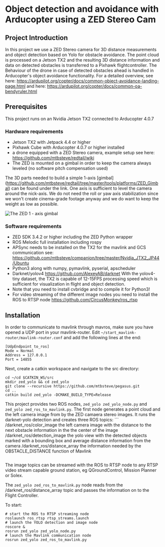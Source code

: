 # Object detection and avoidance with Arducopter using a ZED Stereo Cam 
## Project Introduction
In this project we use a ZED Stereo camera for 3D distance measurements and object detection based on Yolo for obstacle avoidance. The point cloud is processed on a Jetson TX2 and the resulting 3D distance information and data on detected obstacles is transferred to a Pixhawk flightcontroller. The Behaviour of the drone in case of detected obstacles ahead is handled in Arducopter's object avoidance functionality. For a detailed overview, see here: https://ardupilot.org/copter/docs/common-object-avoidance-landing-page.html and here: https://ardupilot.org/copter/docs/common-oa-bendyruler.html

## Prerequisites
This project runs on an Nvidia Jetson TX2 connected to Arducopter 4.0.7

### Hardware requirements
- Jetson TX2 with Jetpack 4.4 or higher
- Pixhawk Cube with Arducopter 4.0.7 or higher installed
- a drone equipped with a ZED Stereo camera, example setup see here: https://github.com/mtbsteve/redtail/wiki
- The ZED is mounted on a gimbal in order to keep the camera always leveled (no software pitch compensation used)

The 3D parts needed to build a simple 1-axis [gimbal] (https://github.com/mtbsteve/redtail/tree/master/tools/platforms/ZED_Gimbal) can be found under the link. One axis is sufficient to level the camera around the nick-axis. We do not need the roll or yaw axis stabilization since we won't create cinema-grade footage anyway and we do want to keep the weight as low as possible.

![The ZED 1 - axis gimbal](https://github.com/mtbsteve/redtail/blob/master/tools/images/image0.jpeg)

### Software requirements
- ZED SDK 3.4.2 or higher including the ZED Python wrapper
- ROS Melodic full installation including rospy 
- APSync needs to be installed on the TX2 for the mavlink and GCS communication see: https://github.com/mtbsteve/companion/tree/master/Nvidia_JTX2_JP44/Ubuntu
- Python3 along with numpy, pymavlink, pyserial, apscheduler
- Darknet/yolov4 https://github.com/AlexeyAB/darknet With the yolov4-tiny dataset, the TX2 is capable of 12-15FPS processing speed which is sufficient for visualization in flight and object detection.
- Note that you need to install cvbridge and to compile it for Python3!
- For video streaming of the different image nodes you need to install the ROS to RTSP node https://github.com/CircusMonkey/ros_rtsp

## Installation
In order to communicate to mavlink through mavros, make sure you have opened a UDP port in your mavlink-router. Edit `~/start_mavlink-router/mavlink-router.conf` and add the following lines at the end:
```
[UdpEndpoint to_ros]
Mode = Normal
Address = 127.0.0.1
Port = 14855
```

Next, create a catkin workspace and navigate to the src directory:
```
cd ~/cd $CATKIN_WS/src
mkdir zed_yolo && cd zed_yolo
git clone --recursive https://github.com/mtbsteve/pegasus.git
cd ..
catkin build zed_yolo -DCMAKE_BUILD_TYPE=Release
```
This project provides two ROS nodes, `zed_yolo zed_yolo_node.py` and `zed_yolo zed_ros_to_mavlink.py`. The first node generates a point cloud and the left camera image from by the ZED camaera stereo images. It runs the darknet-yolo detection and creates three ROS topics: ```
/darknet_ros/color_image the left camera image with the distance to the next obstacle information in the the center of the image
/darknet_ros/detection_image  the yolo view with the detected objects marked with a bounding box and average distance information from the camera
/darknet_ros/distance_array  the information needed by the OBSTACLE_DISTANCE function of Mavlink
```
```
The image topics can be streamed with the ROS to RTSP node to any RTSP video stream capable ground station, eg QGroundControl, Mission Planner or Solex.

The `zed_yolo zed_ros_to_mavlink.py` node reads from the /darknet_ros/distance_array topic and passes the information on to the Flight Controller.

To start:
```
# start the ROS to RTSP streaming node
roslaunch ros_rtsp rtsp_streams.launch
# launch the YOLO detection and image node
roscore &
rosrun zed_yolo zed_yolo_node.py
# launch the Mavlink communication node
rosrun zed_yolo zed_ros_to_mavlink.py
```

